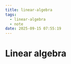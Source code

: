 ```yaml
---
title: linear-algebra
tags:
  - linear-algebra
  - note
date: 2025-09-15 07:55:19
---
```


# Linear algebra

